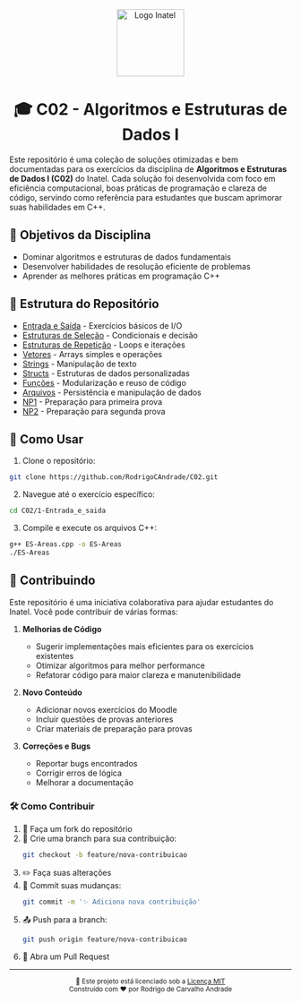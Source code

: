 <div align="center">
  <img src="https://i.imgur.com/hPsvCYI.png" alt="Logo Inatel" height="120px"/>
</div>

<h1 align="center">🎓 C02 - Algoritmos e Estruturas de Dados I</h1>

Este repositório é uma coleção de soluções otimizadas e bem documentadas para os exercícios da disciplina de **Algoritmos e Estruturas de Dados I (C02)** do Inatel. Cada solução foi desenvolvida com foco em eficiência computacional, boas práticas de programação e clareza de código, servindo como referência para estudantes que buscam aprimorar suas habilidades em C++.

## 🎯 Objetivos da Disciplina

- Dominar algoritmos e estruturas de dados fundamentais
- Desenvolver habilidades de resolução eficiente de problemas
- Aprender as melhores práticas em programação C++

## 📁 Estrutura do Repositório

- [Entrada e Saída](1%20-%20Entrada%20e%20Saída/) - Exercícios básicos de I/O
- [Estruturas de Seleção](2%20-%20Estruturas%20de%20Seleção/) - Condicionais e decisão
- [Estruturas de Repetição](3%20-%20Estruturas%20de%20Repetição/) - Loops e iterações
- [Vetores](4%20-%20Vetores/) - Arrays simples e operações
- [Strings](5%20-%20Strings/) - Manipulação de texto
- [Structs](6%20-%20Structs/) - Estruturas de dados personalizadas
- [Funções](7%20-%20Funções/) - Modularização e reuso de código
- [Arquivos](8%20-%20Arquivos/) - Persistência e manipulação de dados
- [NP1](100%20-%20NP1/) - Preparação para primeira prova
- [NP2](100%20-%20NP2/) - Preparação para segunda prova


## 🚀 Como Usar

1. Clone o repositório:
```bash
git clone https://github.com/RodrigoCAndrade/C02.git
```

2. Navegue até o exercício específico:
```bash
cd C02/1-Entrada_e_saida
```

3. Compile e execute os arquivos C++:
```bash
g++ ES-Areas.cpp -o ES-Areas
./ES-Areas
```

## 🤝 Contribuindo

Este repositório é uma iniciativa colaborativa para ajudar estudantes do Inatel. Você pode contribuir de várias formas:

1. **Melhorias de Código**
   - Sugerir implementações mais eficientes para os exercícios existentes
   - Otimizar algoritmos para melhor performance
   - Refatorar código para maior clareza e manutenibilidade

2. **Novo Conteúdo**
   - Adicionar novos exercícios do Moodle
   - Incluir questões de provas anteriores
   - Criar materiais de preparação para provas

3. **Correções e Bugs**
   - Reportar bugs encontrados
   - Corrigir erros de lógica
   - Melhorar a documentação

### 🛠️ Como Contribuir

1. 🍴 Faça um fork do repositório
2. 🌿 Crie uma branch para sua contribuição:
   ```bash
   git checkout -b feature/nova-contribuicao
   ```
3. ✏️ Faça suas alterações
4. 💾 Commit suas mudanças:
   ```bash
   git commit -m '✨ Adiciona nova contribuição'
   ```
5. 📤 Push para a branch:
   ```bash
   git push origin feature/nova-contribuicao
   ```
6. 🔄 Abra um Pull Request

---

<div align="center">
  <sub>📜 Este projeto está licenciado sob a <a href="LICENSE">Licença MIT</a></sub>
  </br>
  <sub>Construído com ❤️ por Rodrigo de Carvalho Andrade</sub>
</div>

<!--
## Créditos e Licença

- **Autor:** Rodrigo de Carvalho Andrade
- **Última Atualização:** Junho 2025
- **Licença:** MIT License
- **Disciplina:** C02 - Algoritmos e Estruturas de Dados I
- **Faculdade:** Inatel (Instituto Nacional de Telecomunicações)
- **Professor:** Carlos Alberto Ynoguti
-->
